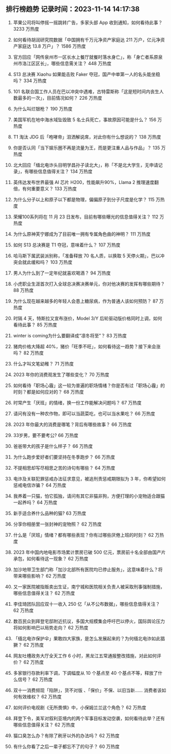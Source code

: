 
## 排行榜趋势 记录时间：2023-11-14 14:17:38
  
  1. 苹果公司将叫停摇一摇跳转广告，多家头部 App 收到通知，如何看待此事？ 3233 万热度
    
  2. 如何看待胡润研究院数据「中国拥有千万元净资产家庭达 211 万户，亿元净资产家庭达 13.8 万户」？ 1586 万热度
    
  3. 官方回应「网传泉州市一区长水上餐厅就餐时落水身亡」，称「身亡者系原泉州市洛江区区长」，哪些信息需关注？ 448 万热度
    
  4. S13 总决赛 Xiaohu 如果能击败 Faker 夺冠，国产中单第一人的名头能坐稳吗？ 334 万热度
    
  5. 101 名联合国工作人员在巴以冲突中遇难，古特雷斯称「这是短时间内丧生人数最多的一次」，目前情况如何？ 226 万热度
    
  6. 为什么叫烂银枪？ 190 万热度
    
  7. 美国军机在地中海水域坠毁致 5 名士兵死亡，事故原因可能是什么？ 156 万热度
    
  8. T1 淘汰 JDG 后「咆哮帝」泪洒解说席，对此你有什么想说的？ 138 万热度
    
  9. 你是否认同「当下娱乐圈不再是流量为王，而是更注重人品与作品」？ 135 万热度
    
  10. 北大回应「缅北电诈头目明学昌孙子读北大」，称「不是北大学生，无申请记录」，有哪些信息值得关注？ 134 万热度
    
  11. 英伟达发布世界最强 AI 芯片 H200，性能飙升90%，Llama 2 推理速度翻倍，有何重要意义？ 133 万热度
    
  12. 为什么分子以上和原子以下都是物理，偏偏原子到分子尺度是化学？ 115 万热度
    
  13. 荣耀100系列将在 11 月 23 日发布，目前有哪些曝光的信息值得关注？ 112 万热度
    
  14. 为什么原神芙宁娜成为了目前唯一拥有专属角色曲的神明？ 111 万热度
    
  15. 如何 S13 总决赛是 T1 夺冠，意味着什么？ 107 万热度
    
  16. 哈马斯下属武装派别称，「准备释放 70 名人质，以换取 5 天停火期」，巴以冲突会就此缓和吗？ 103 万热度
    
  17. 男人为什么到了一定年纪就喜欢喝酒？ 94 万热度
    
  18. 小虎职业生涯首次打入全球总决赛决赛单元，你对他决赛的发挥有哪些期待？ 88 万热度
    
  19. 为什么现在越来越多的年轻人会患上糖尿病，作为普通人该如何预防？ 87 万热度
    
  20. 时隔 4 天，特斯拉又宣布涨价，Model 3/Y 后轮驱动版价格同时上调，如何看待此事？ 85 万热度
    
  21. winter is coming为什么要翻译成“凛冬将至”？ 83 万热度
    
  22. 猪肉价格大降超 40%，猪价「旺季不旺」，如何看待这一趋势？接下来会涨吗？ 82 万热度
    
  23. 什么才叫文笔幼稚？ 71 万热度
    
  24. 2023 年你的消费观发生了哪些变化？ 70 万热度
    
  25. 如何看待「职场心霾」这一较为普遍的职场情绪？你是否有过「职场心霾」的时刻？都是如何应对的？ 68 万热度
    
  26. 时常产生「厌班」的情绪，换一份工作能解决问题吗？ 67 万热度
    
  27. 请问有没有一种农作物，即可以当蔬菜吃，也可以当水果吃？ 66 万热度
    
  28. 2023 年你最大的消费是哪笔？背后有哪些故事？ 66 万热度
    
  29. 33岁男，要不要考公? 66 万热度
    
  30. 爸爸带大的孩子是什么样子？ 66 万热度
    
  31. 为什么跑步爱好者们要坚持在冬季跑步？ 66 万热度
    
  32. 不提相思却写尽相思之苦的诗句有哪些？ 64 万热度
    
  33. 电诈及关联犯罪惩戒办法征求意见，被追刑责惩戒期限拟为 3 年，你希望如何惩戒电信诈骗？ 64 万热度
    
  34. 我养着一只猫，怕它孤独，请问有其它非猫非狗，方便打理的小宠物适合跟猫一起养吗？ 64 万热度
    
  35. 新手适合养什么品种的猫? 63 万热度
    
  36. 分享你相册里一张封神的宠物照？ 62 万热度
    
  37. 什么是「厌班」情绪？都有哪些表现？你有过哪些厌倦上班的时刻？ 62 万热度
    
  38. 2023 年中国内地电影市场累计票房已破 500 亿元，票房前十名全部由国产片承包，如何看待这一现象？ 62 万热度
    
  39. 加沙地带卫生部门称「加沙北部所有医院均已停止服务」，这意味着什么？将带来哪些影响？ 62 万热度
    
  40. 又一家医院被指贩卖出生证，南宁城和医院相关负责人被采取刑事强制措施，哪些信息值得关注？ 62 万热度
    
  41. 李佳琦团队回应双十一收入 250 亿「从不公布数据」，哪些信息值得关注？ 62 万热度
    
  42. 数百民众到拜登宅邸附近抗议，多国大规模集会呼吁巴以停火，国际舆论压力将如何影响巴以局势走向？ 62 万热度
    
  43. 「缅北电诈保护伞」果敢四大家族，是怎么发展起来的？为何缅北电诈如此猖獗？ 62 万热度
    
  44. 网友吐槽政务大厅全天工作 6 小时，黑龙江五常通报整改措施，对此如何评价？ 62 万热度
    
  45. 多家银行存款利率下调，下调幅度从 10 个基点至 40 个基点不等，释放了什么信号？ 62 万热度
    
  46. 双十一消费频现「陷阱」，货不对版 、「保价」不保、以旧当新…… 消费者该如何有效维权？ 62 万热度
    
  47. 如何评价电视剧《无所畏惧》中，小保姆兰兰这个角色？ 62 万热度
    
  48. 拜登下令，美军对叙利亚境内的两个军事目标发动空袭，如何看待此举？还有哪些信息值得关注？ 62 万热度
    
  49. 猫口臭怎么办？有除了刷牙以外的办法吗？ 62 万热度
    
  50. 有什么你看了之后一辈子都忘不了的句子？ 60 万热度
    